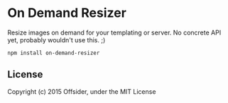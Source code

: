 # On Demand Resizer

Resize images on demand for your templating or server. No concrete API yet,
probably wouldn't use this. ;)

```
npm install on-demand-resizer
```

## License
Copyright (c) 2015 Offsider, under the MIT License
